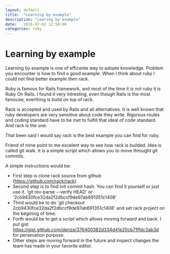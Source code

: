 ```yaml
---
layout: default
title:  "Learning by example"
description: "Learing by example"
date:   2016-07-02 12:50:00
categories: ruby
---
```


# Learning by example

Learning by example is one of efficente way to adopte knowledge. Problem you encounter is how to find a good example. When I think about ruby I could not find better example then rack.

Ruby is famous for Rails framework, and most of the time it is not ruby it is Ruby On Rails. I found it very intresting, even though Rails is the most famouse, everthing is build on top of rack. 

Rack is accepted and used by Rails and all alternatives. It is well known that ruby developers are very sensitive about code they write. Rigorous roules and coding standard have to be met to fulfill that ideal of code standard. And rack is the one.

That been said I would say rack is the best example you can find for ruby.

Friend of mine point to me excelent way to see how rack is builded. Idea is called git walk. It is a simple script which allows you to move throught git commits.

A simple instructions would be:

- First step is clone rack source from github (https://github.com/rack/rack).
- Second step is to find init commit hash. You can find it yourself or just use it. 'git rev-parse --verify HEAD' or '2cb9430fce32da2f2dbccf9de97ab691351c1408'
- Third would be to do 'git checkout 2cb9430fce32da2f2dbccf9de97ab691351c1408' and set rack project on the begining of time.
- Forth would be to get a script which allows moving forward and back. I put gist https://gist.github.com/denza/376400382d334d41e20cb71ffdc3ab3d for persevation purpose.
- Other steps are moving forward in the future and inspect changes the team has made in your favorite editor. 

